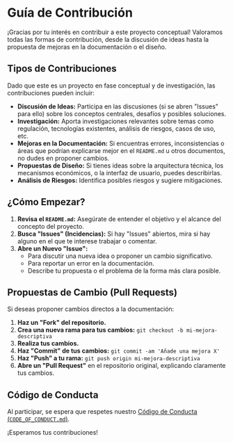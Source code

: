 # Guía de Contribución

¡Gracias por tu interés en contribuir a este proyecto conceptual! Valoramos todas las formas de contribución, desde la discusión de ideas hasta la propuesta de mejoras en la documentación o el diseño.

## Tipos de Contribuciones

Dado que este es un proyecto en fase conceptual y de investigación, las contribuciones pueden incluir:

*   **Discusión de Ideas:** Participa en las discusiones (si se abren "Issues" para ello) sobre los conceptos centrales, desafíos y posibles soluciones.
*   **Investigación:** Aporta investigaciones relevantes sobre temas como regulación, tecnologías existentes, análisis de riesgos, casos de uso, etc.
*   **Mejoras en la Documentación:** Si encuentras errores, inconsistencias o áreas que podrían explicarse mejor en el `README.md` u otros documentos, no dudes en proponer cambios.
*   **Propuestas de Diseño:** Si tienes ideas sobre la arquitectura técnica, los mecanismos económicos, o la interfaz de usuario, puedes describirlas.
*   **Análisis de Riesgos:** Identifica posibles riesgos y sugiere mitigaciones.

## ¿Cómo Empezar?

1.  **Revisa el `README.md`:** Asegúrate de entender el objetivo y el alcance del concepto del proyecto.
2.  **Busca "Issues" (Incidencias):** Si hay "Issues" abiertos, mira si hay alguno en el que te interese trabajar o comentar.
3.  **Abre un Nuevo "Issue":**
    *   Para discutir una nueva idea o proponer un cambio significativo.
    *   Para reportar un error en la documentación.
    *   Describe tu propuesta o el problema de la forma más clara posible.

## Propuestas de Cambio (Pull Requests)

Si deseas proponer cambios directos a la documentación:

1.  **Haz un "Fork" del repositorio.**
2.  **Crea una nueva rama para tus cambios:** `git checkout -b mi-mejora-descriptiva`
3.  **Realiza tus cambios.**
4.  **Haz "Commit" de tus cambios:** `git commit -am 'Añade una mejora X'`
5.  **Haz "Push" a tu rama:** `git push origin mi-mejora-descriptiva`
6.  **Abre un "Pull Request"** en el repositorio original, explicando claramente tus cambios.

## Código de Conducta

Al participar, se espera que respetes nuestro [Código de Conducta (`CODE_OF_CONDUCT.md`)](./CODE_OF_CONDUCT.md).

¡Esperamos tus contribuciones!
